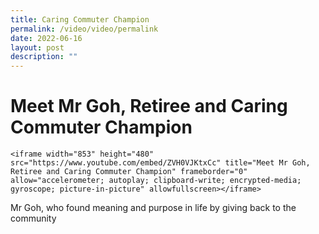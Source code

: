 ```yaml
---
title: Caring Commuter Champion
permalink: /video/video/permalink
date: 2022-06-16
layout: post
description: ""
---
```


# Meet Mr Goh, Retiree and Caring Commuter Champion

```
<iframe width="853" height="480" src="https://www.youtube.com/embed/ZVH0VJKtxCc" title="Meet Mr Goh, Retiree and Caring Commuter Champion" frameborder="0" allow="accelerometer; autoplay; clipboard-write; encrypted-media; gyroscope; picture-in-picture" allowfullscreen></iframe>
```
Mr Goh, who found meaning and purpose in life by giving back to the community